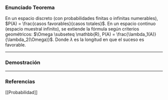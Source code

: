 ### Enunciado Teorema

En un espacio discreto (con probabilidades finitas o infinitas numerables), $P(A) = \frac{casos favorables}{casos totales}$.
En un espacio continuo (espacio muestral infinito), se extiende la fórmula según criterios geométricos: $\Omega \subseteq \mathbb{R}, P(A) = \frac{\lambda_1(A)}{\lambda_2(\Omega)}$. Donde $\lambda$ es la longitud en que el suceso es favorable. 

---
### Demostración


---
### Referencias
[[Probabilidad]]